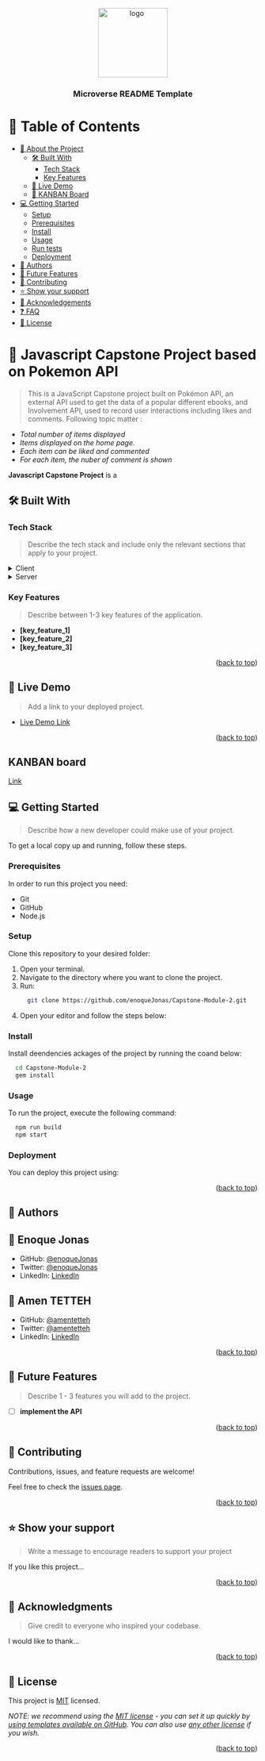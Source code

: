 <a name="readme-top"></a>

<!--
HOW TO USE:
This is an example of how you may give instructions on setting up your project locally.

Modify this file to match your project and remove sections that don't apply.

REQUIRED SECTIONS:
- Table of Contents
- About the Project
  - Built With
  - Live Demo
- Getting Started
- Authors
- Future Features
- Contributing
- Show your support
- Acknowledgements
- License

After you're finished please remove all the comments and instructions!
-->

<div align="center">

  <img src="murple_logo.png" alt="logo" width="140"  height="auto" />
  <br/>

  <h3><b>Microverse README Template</b></h3>

</div>

<!-- TABLE OF CONTENTS -->

# 📗 Table of Contents

- [📖 About the Project](#about-project)
  - [🛠 Built With](#built-with)
    - [Tech Stack](#tech-stack)
    - [Key Features](#key-features)
  - [🚀 Live Demo](#live-demo)
  - [🚀 KANBAN Board](#kanban-board)
- [💻 Getting Started](#getting-started)
  - [Setup](#setup)
  - [Prerequisites](#prerequisites)
  - [Install](#install)
  - [Usage](#usage)
  - [Run tests](#run-tests)
  - [Deployment](#triangular_flag_on_post-deployment)
- [👥 Authors](#authors)
- [🔭 Future Features](#future-features)
- [🤝 Contributing](#contributing)
- [⭐️ Show your support](#support)
- [🙏 Acknowledgements](#acknowledgements)
- [❓ FAQ](#faq)
- [📝 License](#license)

<!-- PROJECT DESCRIPTION -->

# 📖 Javascript Capstone Project based on Pokemon API <a name="about-project"></a>

> This is a JavaScript Capstone project built on Pokémon API, an external API used to get the data of a popular different ebooks, and Involvement API, used to record user interactions including likes and comments. Following topic matter :

- _Total number of items displayed_
- _Items displayed on the home page._
- _Each item can be liked and commented_
- _For each item, the nuber of comment is shown_


**Javascript Capstone Project** is a

## 🛠 Built With <a name="built-with"></a>

### Tech Stack <a name="tech-stack"></a>

> Describe the tech stack and include only the relevant sections that apply to your project.

<details>
  <summary>Client</summary>
  <ul>
    <li>HTML & CSS</li>
    <li>JavaScript (ES6)</li>
    <li>Webpack</li>
    <li>Jest Testing Library</li>
    <li>HTML, CSS & JavaScript Linters</li>
  </ul>
</details>

<details>
  <summary>Server</summary>
  <ul>>
      <li>Pokemon API</li>
      <li>Involvement API</li>
  </ul>
</details>

<!-- Features -->

### Key Features <a name="key-features"></a>

> Describe between 1-3 key features of the application.

- **[key_feature_1]**
- **[key_feature_2]**
- **[key_feature_3]**

<p align="right">(<a href="#readme-top">back to top</a>)</p>

<!-- LIVE DEMO -->

## 🚀 Live Demo <a name="live-demo"></a>

> Add a link to your deployed project.

- [Live Demo Link](https://amentetteh.github.io/Javascript-Capstone-Project/dist/)

<p align="right">(<a href="#readme-top">back to top</a>)</p>


## KANBAN board  <a name="kanan-board"></a>
[Link](https://github.com/enoqueJonas/Capstone-Module-2/projects/1)



<!-- GETTING STARTED -->

## 💻 Getting Started <a name="getting-started"></a>

> Describe how a new developer could make use of your project.

To get a local copy up and running, follow these steps.

### Prerequisites

In order to run this project you need:

  - Git
  - GitHub
  - Node.js

<!--
Example command:

```
  sh
  gem install rails
```
 -->

### Setup

Clone this repository to your desired folder:

  1. Open your terminal.
  2. Navigate to the directory where you want to clone the project.
  3. Run: 
      ```sh
        git clone https://github.com/enoqueJonas/Capstone-Module-2.git          
      ```
  4. Open your editor and follow the steps below:


### Install

Install deendencies ackages of the project by running the coand below:

```sh
  cd Capstone-Module-2
  gem install
```

### Usage

To run the project, execute the following command:

```sh
  npm run build
  npm start
```

### Deployment

You can deploy this project using:

<!--
Example:

```sh

```
 -->

<p align="right">(<a href="#readme-top">back to top</a>)</p>

<!-- AUTHORS -->
## 👥 Authors

## 👤 Enoque Jonas <a name="authors"></a>

- GitHub: [@enoqueJonas](https://github.com/enoqueJonas)
- Twitter: [@enoqueJonas](https://twitter.com/enoqueJonas)
- LinkedIn: [LinkedIn](https://linkedin.com/in/enoqueJonas)


## 👤 Amen TETTEH <a name="authors"></a>

- GitHub: [@amentetteh](https://github.com/amentetteh)
- Twitter: [@amentetteh](https://twitter.com/amentetteh)
- LinkedIn: [LinkedIn](https://linkedin.com/in/amentetteh)

<p align="right">(<a href="#readme-top">back to top</a>)</p>

<!-- FUTURE FEATURES -->

## 🔭 Future Features <a name="future-features"></a>

> Describe 1 - 3 features you will add to the project.

- [ ] **implement the  API**


<p align="right">(<a href="#readme-top">back to top</a>)</p>

<!-- CONTRIBUTING -->

## 🤝 Contributing <a name="contributing"></a>

Contributions, issues, and feature requests are welcome!

Feel free to check the [issues page](../../issues/).

<p align="right">(<a href="#readme-top">back to top</a>)</p>

<!-- SUPPORT -->

## ⭐️ Show your support <a name="support"></a>

> Write a message to encourage readers to support your project

If you like this project...

<p align="right">(<a href="#readme-top">back to top</a>)</p>

<!-- ACKNOWLEDGEMENTS -->

## 🙏 Acknowledgments <a name="acknowledgements"></a>

> Give credit to everyone who inspired your codebase.

I would like to thank...

<p align="right">(<a href="#readme-top">back to top</a>)</p>


<!-- LICENSE -->

## 📝 License <a name="license"></a>

This project is [MIT](./LICENSE) licensed.

_NOTE: we recommend using the [MIT license](https://choosealicense.com/licenses/mit/) - you can set it up quickly by [using templates available on GitHub](https://docs.github.com/en/communities/setting-up-your-project-for-healthy-contributions/adding-a-license-to-a-repository). You can also use [any other license](https://choosealicense.com/licenses/) if you wish._

<p align="right">(<a href="#readme-top">back to top</a>)</p>

